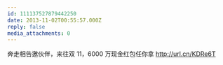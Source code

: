 ```yaml
---
id: 111137527879442250
date: 2013-11-02T00:55:57.000Z
reply: false
media_attachments: 0
---
```


奔走相告邀伙伴，来往双 11，6000 万现金红包任你拿 http://url.cn/KDRe6T 

